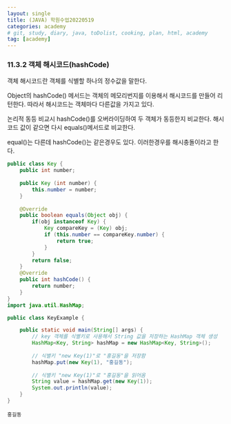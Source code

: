 ```yaml
---
layout: single
title: (JAVA) 학원수업20220519
categories: academy
# git, study, diary, java, toDolist, cooking, plan, html, academy
tag: [academy] 
---
```


### 11.3.2 객체 해시코드(hashCode)

객체 해시코드란 객체를 식별할 하나의 정수값을 말한다.

Object의 hashCode() 메서드는 객체의 메모리번지를 이용해서 해시코드를 만들어 리턴한다. 따라서 해시코드는 객체마다 다른값을 가지고 있다.

논리적 동등 비교시 hashCode()를 오버라이딩하여 두 객체가 동등한지 비교한다. 해시코드 값이 같으면 다시 equals()메서드로 비교한다.

equal()는 다른데 hashCode()는 같은경우도 있다. 이러한경우를 해시충돌이라고 한다.

~~~java
public class Key {
	public int number;
	
	public Key (int number) {
		this.number = number;
	}
	
	@Override
	public boolean equals(Object obj) {
		if(obj instanceof Key) {
			Key compareKey = (Key) obj;
			if (this.number == compareKey.number) {
				return true;
			}
		}
		return false;
	}
	@Override
	public int hashCode() {
		return number;
	}
}
import java.util.HashMap;

public class KeyExample {

	public static void main(String[] args) {
		// key 객체를 식별키로 사용해서 String 값을 저장하는 HashMap 객체 생성
		HashMap<Key, String> hashMap = new HashMap<Key, String>();
		
		// 식별키 "new Key(1)"로 "홍길동"을 저장함
		hashMap.put(new Key(1), "홍길동");
		
		// 식별키 "new Key(1)"로 "홍길동"을 읽어옴
		String value = hashMap.get(new Key(1));
		System.out.println(value);
	}
}
~~~
~~~
홍길동
~~~
